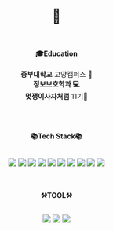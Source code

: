 <div align="center">

# 👋 <br>

</div>

<br>
<div align="center">

**🎓Education**<br><br>
**중부대학교** 고양캠퍼스 🏫<br>
**정보보호학과 💻**<br>
**멋쟁이사자처럼** 11기🦁<br>

</div>

<br>
<br>
<div align="center">

**📚Tech Stack📚**

</div>
<br>

<div align="center">
    <!-- 자바 -->
	<img src="https://img.shields.io/badge/Java-007396?style=flat&logo=java&logoColor=white" />
    <!-- 스프링부트 -->
    <img src="https://img.shields.io/badge/Spring Boot-6DB33F?style=flat&logo=SpringBoot&logoColor=white" />
    <!-- 스프링 시큐리티 -->
    <img src="https://img.shields.io/badge/springsecurity-6DB33F?style=flat&logo=[이름]&logoColor=white" />
    <!-- gradle -->
    <img src="https://img.shields.io/badge/gradle-02303A?style=flat&logo=[이름]&logoColor=white" />
    <!-- mysql -->
     <img src="https://img.shields.io/badge/mysql-4479A1?style=flat&logo=mysql&logoColor=white" />
     <!-- mariaDB -->
    <img src="https://img.shields.io/badge/mariadb-003545?style=flat&logo=[이름]&logoColor=white" />
    <!-- redis -->
    <img src="https://img.shields.io/badge/redis-DC382D?style=flat&logo=[이름]&logoColor=[로고색]" />
    <!-- aws -->
     <img src="https://img.shields.io/badge/amazonaws-232F3E?style=flat&logo=[이름]&logoColor=white" />
     <!-- docker -->
      <img src="https://img.shields.io/badge/docker-2496ED?style=flat&logo=[이름]&logoColor=white" />
    <!-- swagger -->
    <img src="https://img.shields.io/badge/swagger-85EA2D?style=flat&logo=[이름]&logoColor=white" />
    <!-- 기본 양식 -->
    <!-- <img src="https://img.shields.io/badge/[이름]-[색]?style=flat&logo=[이름]&logoColor=white" /> -->
</div>

<br>
<br>

<div align="center">

**⚒️TOOL⚒️**

</div>

<br>

<div align="center">
	<img src="https://img.shields.io/badge/Github-181717?style=flat&logo=github&logoColor=white"/>
    <img src="https://img.shields.io/badge/IntelliJ IDEA-000000?style=flat&logo=intellijidea&logoColor=white" />
    <img src="https://img.shields.io/badge/visualstudiocode-007ACC?style=flat&logo=visualstudiocode&logoColor=white" />
<div>
